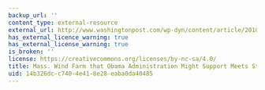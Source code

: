 ```yaml
---
backup_url: ''
content_type: external-resource
external_url: http://www.washingtonpost.com/wp-dyn/content/article/2010/02/07/AR2010020702965.html?hpid=topnews
has_external_licence_warning: true
has_external_license_warning: true
is_broken: ''
license: https://creativecommons.org/licenses/by-nc-sa/4.0/
title: Mass. Wind Farm that Obama Administration Might Support Meets Strong Resistance
uid: 14b326dc-c740-4e41-8e28-eaba0da40485
---
```


